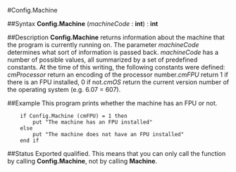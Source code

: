 
#Config.Machine

##Syntax
**Config.Machine** (*machineCode* : **int**) : **int**



##Description
**Config.Machine** returns information about the machine that the program is currently running on. The parameter *machineCode* determines what sort of information is passed back. *machineCode* has a number of possible values, all summarized by a set of predefined constants.
At the time of this writing, the following constants were defined:
*cmProcessor* return an encoding of the processor number.*cmFPU* return 1 if there is an FPU installed, 0 if not.*cmOS* return the current version number of the operating system (e.g. 6.07 = 607).



##Example
This program prints whether the machine has an FPU or not.


        if Config.Machine (cmFPU) = 1 then
            put "The machine has an FPU installed"
        else
            put "The machine does not have an FPU installed"
        end if
##Status
Exported qualified.
This means that you can only call the function by calling **Config.Machine**, not by calling **Machine**.


